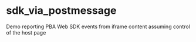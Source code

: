 # sdk_via_postmessage
Demo reporting PBA Web SDK events from iframe content assuming control of the host page
